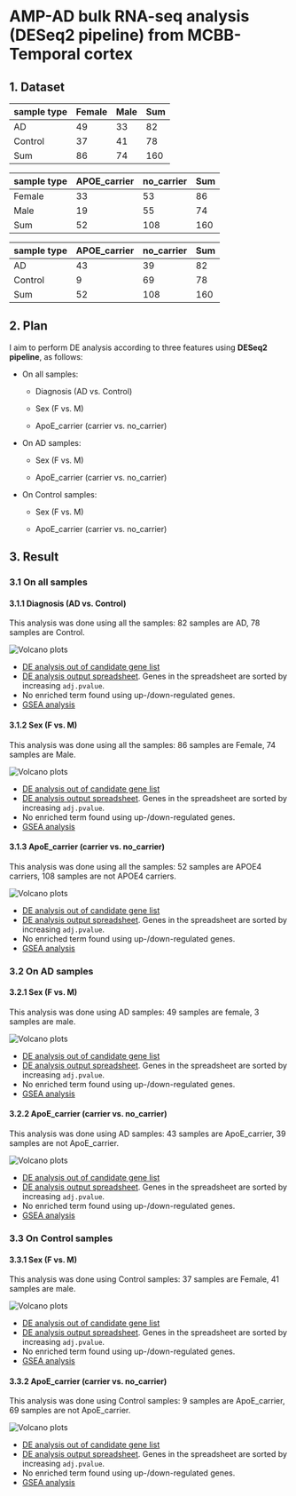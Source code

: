 # AMP-AD bulk RNA-seq analysis (DESeq2 pipeline) from MCBB-Temporal cortex

## 1. Dataset

| sample type | Female | Male | Sum |
| ----------- | ------ | ---- | --- |
| AD          | 49     | 33   | 82  |
| Control     | 37     | 41   | 78  |
| Sum         | 86    | 74   | 160 |

| sample type | APOE\_carrier | no\_carrier | Sum |
| ----------- | ------------- | ----------- | --- |
| Female      | 33            | 53      | 86 |
| Male        | 19           | 55         | 74 |
| Sum         | 52           | 108        | 160 |

| sample type | APOE\_carrier | no\_carrier | Sum |
| ----------- | ------------- | ----------- | --- |
| AD          | 43            | 39          | 82  |
| Control     | 9            | 69          | 78  |
| Sum         | 52            | 108         | 160 |

## 2. Plan

I aim to perform DE analysis according to three features using **DESeq2 pipeline**, as follows:

-   On all samples:

    -   Diagnosis (AD vs. Control)

    -   Sex (F vs. M)

    -   ApoE_carrier (carrier vs. no_carrier)

-   On AD samples:

    -   Sex (F vs. M)

    -   ApoE_carrier (carrier vs. no_carrier)

-   On Control samples:

    -   Sex (F vs. M)

    -   ApoE_carrier (carrier vs. no_carrier)

## 3. Result

### 3.1 On all samples

#### 3.1.1 Diagnosis (AD vs. Control)
This analysis was done using all the samples: 82 samples are AD, 78 samples are Control.

![Volcano plots](https://github.com/ningxinkang/Chen_lab_analysis/blob/main/AMP-AD_DESeq2_all/MCBB_Temporal%20cortex:%20AD%20vs.%20Control_vocano.png)
+ [DE analysis out of candidate gene list](https://github.com/ningxinkang/Chen_lab_analysis/blob/main/AMP-AD_DESeq2_all/MCBB_Temporal%20cortex:%20AD%20vs.%20Control_candidates.csv)
+ [DE analysis output spreadsheet](https://github.com/ningxinkang/Chen_lab_analysis/blob/main/AMP-AD_DESeq2_all/MCBB_Temporal%20cortex:%20AD%20vs.%20Control.csv). Genes in the spreadsheet are sorted by increasing `adj.pvalue`.
+ No enriched term found using up-/down-regulated genes.
+ [GSEA analysis](https://github.com/ningxinkang/Chen_lab_analysis/blob/main/AMP-AD_DESeq2_all/MCBB_Temporal%20cortex:%20AD%20vs.%20Control_GSEA.png)
#### 3.1.2 Sex (F vs. M)
This analysis was done using all the samples: 86 samples are Female, 74 samples are Male.

![Volcano plots](https://github.com/ningxinkang/Chen_lab_analysis/blob/main/AMP-AD_DESeq2_all/MCBB_Temporal%20cortex:%20F%20vs.%20M_vocano.png)
+ [DE analysis out of candidate gene list](https://github.com/ningxinkang/Chen_lab_analysis/blob/main/AMP-AD_DESeq2_all/MCBB_Temporal%20cortex:%20F%20vs.%20M_candidates.csv)
+ [DE analysis output spreadsheet](https://github.com/ningxinkang/Chen_lab_analysis/blob/main/AMP-AD_DESeq2_all/MCBB_Temporal%20cortex:%20F%20vs.%20M.csv). Genes in the spreadsheet are sorted by increasing `adj.pvalue`.
+ No enriched term found using up-/down-regulated genes.
+ [GSEA analysis](https://github.com/ningxinkang/Chen_lab_analysis/blob/main/AMP-AD_DESeq2_all/MCBB_Temporal%20cortex:%20F%20vs.%20M_GSEA.png)
#### 3.1.3 ApoE_carrier (carrier vs. no_carrier)
This analysis was done using all the samples: 52 samples are APOE4 carriers, 108 samples are not APOE4 carriers.

![Volcano plots](https://github.com/ningxinkang/Chen_lab_analysis/blob/main/AMP-AD_DESeq2_all/MCBB_Temporal%20cortex:%20carrier%20vs.%20no_carrier_vocano.png)
+ [DE analysis out of candidate gene list](https://github.com/ningxinkang/Chen_lab_analysis/blob/main/AMP-AD_DESeq2_all/MCBB_Temporal%20cortex:%20carrier%20vs.%20no_carrier_candidates.csv)
+ [DE analysis output spreadsheet](https://github.com/ningxinkang/Chen_lab_analysis/blob/main/AMP-AD_DESeq2_all/MCBB_Temporal%20cortex:%20carrier%20vs.%20no_carrier.csv). Genes in the spreadsheet are sorted by increasing `adj.pvalue`.
+ No enriched term found using up-/down-regulated genes.
+ [GSEA analysis](https://github.com/ningxinkang/Chen_lab_analysis/blob/main/AMP-AD_DESeq2_all/MCBB_Temporal%20cortex:%20carrier%20vs.%20no_carrier_GSEA.png)
### 3.2 On AD samples
#### 3.2.1 Sex (F vs. M)
This analysis was done using AD samples: 49 samples are female, 3 samples are male.

![Volcano plots](https://github.com/ningxinkang/Chen_lab_analysis/blob/main/AMP-AD_DESeq2_AD/MCBB_Temporal%20cortex:%20F%20vs.%20M_vocano.png)
+ [DE analysis out of candidate gene list](https://github.com/ningxinkang/Chen_lab_analysis/blob/main/AMP-AD_DESeq2_AD/MCBB_Temporal%20cortex:%20F%20vs.%20M_candidates.csv)
+ [DE analysis output spreadsheet](https://github.com/ningxinkang/Chen_lab_analysis/blob/main/AMP-AD_DESeq2_AD/MCBB_Temporal%20cortex:%20F%20vs.%20M.csv). Genes in the spreadsheet are sorted by increasing `adj.pvalue`.
+ No enriched term found using up-/down-regulated genes.
+ [GSEA analysis](https://github.com/ningxinkang/Chen_lab_analysis/blob/main/AMP-AD_DESeq2_AD/MCBB_Temporal%20cortex:%20F%20vs.%20M_GSEA.png)
#### 3.2.2 ApoE_carrier (carrier vs. no_carrier)
This analysis was done using AD samples: 43 samples are ApoE_carrier, 39 samples are not ApoE_carrier.

![Volcano plots](https://github.com/ningxinkang/Chen_lab_analysis/blob/main/AMP-AD_DESeq2_AD/MCBB_Temporal%20cortex:%20carrier%20vs.%20no_carrier_vocano.png)
+ [DE analysis out of candidate gene list](https://github.com/ningxinkang/Chen_lab_analysis/blob/main/AMP-AD_DESeq2_AD/MCBB_Temporal%20cortex:%20carrier%20vs.%20no_carrier_candidates.csv)
+ [DE analysis output spreadsheet](https://github.com/ningxinkang/Chen_lab_analysis/blob/main/AMP-AD_DESeq2_AD/MCBB_Temporal%20cortex:%20carrier%20vs.%20no_carrier.csv). Genes in the spreadsheet are sorted by increasing `adj.pvalue`.
+ No enriched term found using up-/down-regulated genes.
+ [GSEA analysis](https://github.com/ningxinkang/Chen_lab_analysis/blob/main/AMP-AD_DESeq2_AD/MCBB_Temporal%20cortex:%20carrier%20vs.%20no_carrier_GSEA.png)
### 3.3 On Control samples
#### 3.3.1 Sex (F vs. M)
This analysis was done using Control samples: 37 samples are Female, 41 samples are male.

![Volcano plots](https://github.com/ningxinkang/Chen_lab_analysis/blob/main/AMP-AD_DESeq2_Control/MCBB_Temporal%20cortex:%20F%20vs.%20M_vocano.png)
+ [DE analysis out of candidate gene list](https://github.com/ningxinkang/Chen_lab_analysis/blob/main/AMP-AD_DESeq2_Control/MCBB_Temporal%20cortex:%20F%20vs.%20M_candidates.csv)
+ [DE analysis output spreadsheet](https://github.com/ningxinkang/Chen_lab_analysis/blob/main/AMP-AD_DESeq2_Control/MCBB_Temporal%20cortex:%20F%20vs.%20M.csv). Genes in the spreadsheet are sorted by increasing `adj.pvalue`.
+ No enriched term found using up-/down-regulated genes.
+ [GSEA analysis](https://github.com/ningxinkang/Chen_lab_analysis/blob/main/AMP-AD_DESeq2_AD/MCBB_Temporal%20cortex:%20F%20vs.%20M_GSEA.png)
#### 3.3.2 ApoE_carrier (carrier vs. no_carrier)
This analysis was done using Control samples: 9 samples are ApoE_carrier, 69 samples are not ApoE_carrier.

![Volcano plots](https://github.com/ningxinkang/Chen_lab_analysis/blob/main/AMP-AD_DESeq2_Control/MCBB_Temporal%20cortex:%20carrier%20vs.%20no_carrier_vocano.png)
+ [DE analysis out of candidate gene list](https://github.com/ningxinkang/Chen_lab_analysis/blob/main/AMP-AD_DESeq2_Control/MCBB_Temporal%20cortex:%20carrier%20vs.%20no_carrier_candidates.csv)
+ [DE analysis output spreadsheet](https://github.com/ningxinkang/Chen_lab_analysis/blob/main/AMP-AD_DESeq2_Control/MCBB_Temporal%20cortex:%20carrier%20vs.%20no_carrier.csv). Genes in the spreadsheet are sorted by increasing `adj.pvalue`.
+ No enriched term found using up-/down-regulated genes.
+ [GSEA analysis](https://github.com/ningxinkang/Chen_lab_analysis/blob/main/AMP-AD_DESeq2_Control/MCBB_Temporal%20cortex:%20carrier%20vs.%20no_carrier_GSEA.png)
